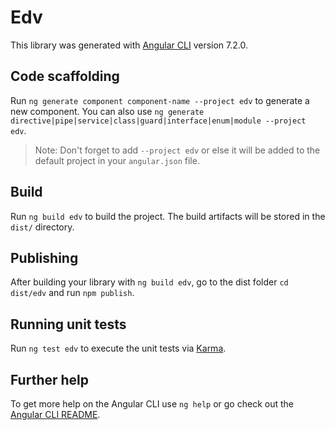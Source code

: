 # Edv

This library was generated with [Angular CLI](https://github.com/angular/angular-cli) version 7.2.0.

## Code scaffolding

Run `ng generate component component-name --project edv` to generate a new component. You can also use `ng generate directive|pipe|service|class|guard|interface|enum|module --project edv`.
> Note: Don't forget to add `--project edv` or else it will be added to the default project in your `angular.json` file. 

## Build

Run `ng build edv` to build the project. The build artifacts will be stored in the `dist/` directory.

## Publishing

After building your library with `ng build edv`, go to the dist folder `cd dist/edv` and run `npm publish`.

## Running unit tests

Run `ng test edv` to execute the unit tests via [Karma](https://karma-runner.github.io).

## Further help

To get more help on the Angular CLI use `ng help` or go check out the [Angular CLI README](https://github.com/angular/angular-cli/blob/master/README.md).
